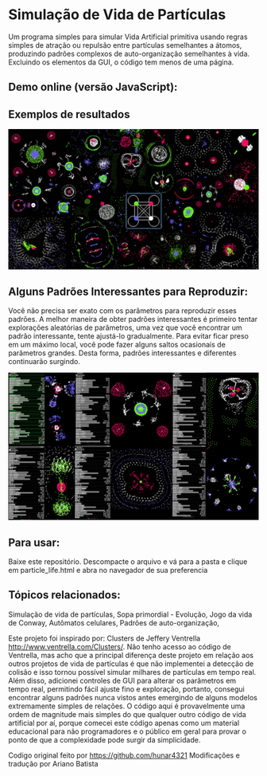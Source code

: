 # Simulação de Vida de Partículas
Um programa simples para simular Vida Artificial primitiva usando regras simples de atração ou repulsão entre partículas semelhantes a átomos, produzindo padrões complexos de auto-organização semelhantes à vida. Excluindo os elementos da GUI, o código tem menos de uma página.

Demo online (versão JavaScript):
-------------


Exemplos de resultados
--------------------------------------------------------
![](images/big_pic.jpg)

Alguns Padrões Interessantes para Reproduzir:
-------------------------------------
Você não precisa ser exato com os parâmetros para reproduzir esses padrões. A melhor maneira de obter padrões interessantes é primeiro tentar explorações aleatórias de parâmetros, uma vez que você encontrar um padrão interessante, tente ajustá-lo gradualmente. Para evitar ficar preso em um máximo local, você pode fazer alguns saltos ocasionais de parâmetros grandes. Desta forma, padrões interessantes e diferentes continuarão surgindo.

![](images/some_patterns.jpg)

Para usar:
------------
Baixe este repositório. Descompacte o arquivo e vá para a pasta e clique em particle_life.html e abra no navegador de sua preferencia

Tópicos relacionados:
--------------------
Simulação de vida de partículas,
Sopa primordial - Evolução,
Jogo da vida de Conway,
Autômatos celulares,
Padrões de auto-organização,

Este projeto foi inspirado por: Clusters de Jeffery Ventrella http://www.ventrella.com/Clusters/. Não tenho acesso ao código de Ventrella, mas acho que a principal diferença deste projeto em relação aos outros projetos de vida de partículas é que não implementei a detecção de colisão e isso tornou possível simular milhares de partículas em tempo real. Além disso, adicionei controles de GUI para alterar os parâmetros em tempo real, permitindo fácil ajuste fino e exploração, portanto, consegui encontrar alguns padrões nunca vistos antes emergindo de alguns modelos extremamente simples de relações.
O código aqui é provavelmente uma ordem de magnitude mais simples do que qualquer outro código de vida artificial por aí, porque comecei este código apenas como um material educacional para não programadores e o público em geral para provar o ponto de que a complexidade pode surgir da simplicidade.

Codigo original feito por https://github.com/hunar4321
Modificações e tradução por Ariano Batista
